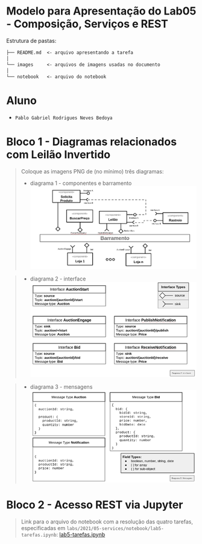 # Modelo para Apresentação do Lab05 - Composição, Serviços e REST

Estrutura de pastas:

~~~
├── README.md  <- arquivo apresentando a tarefa
│
└── images     <- arquivos de imagens usadas no documento
│
└── notebook   <- arquivo do notebook
~~~

# Aluno
* `Pablo Gabriel Rodrigues Neves Bedoya`

# Bloco 1 - Diagramas relacionados com Leilão Invertido

> Coloque as imagens PNG de (no mínimo) três diagramas:
> * diagrama 1 - componentes e barramento
![Diagrama 1](images/diagrama_1_componentes_barramento.png)

> * diagrama 2 - interface
![Diagrama 2](images/diagrama_2_interface.png)

> * diagrama 3 - mensagens
![Diagrama 3](images/diagrama_3_mensagens.png)

# Bloco 2 - Acesso REST via Jupyter

> Link para o arquivo do notebook com a resolução das quatro tarefas, especificadas em `labs/2021/05-services/notebook/lab5-tarefas.ipynb`:
> [lab5-tarefas.ipynb](images/lab5-tarefas.ipynb)

